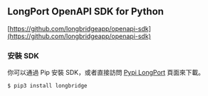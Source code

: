 ## LongPort OpenAPI SDK for Python

[https://github.com/longbridgeapp/openapi-sdk](https://github.com/longbridgeapp/openapi-sdk)

### 安裝 SDK

你可以通過 Pip 安裝 SDK，或者直接訪問 [Pypi LongPort](https://pypi.org/project/longbridge/) 頁面來下載。

```bash
$ pip3 install longbridge
```

